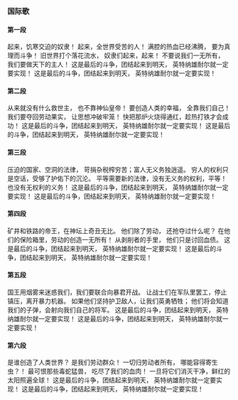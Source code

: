 ### 国际歌

#### 第一段

起来，饥寒交迫的奴隶！
起来，全世界受苦的人！
满腔的热血已经沸腾，
要为真理而斗争！
旧世界打个落花流水，
奴隶们起来，起来！
不要说我们一无所有，
我们要做天下的主人！
这是最后的斗争，团结起来到明天，
英特纳雄耐尔就一定要实现！
这是最后的斗争，团结起来到明天，
英特纳雄耐尔就一定要实现！

#### 第二段

从来就没有什么救世主，
也不靠神仙皇帝！
要创造人类的幸福，
全靠我们自己！
我们要夺回劳动果实，
让思想冲破牢笼！
快把那炉火烧得通红，趁热打铁才会成功！
这是最后的斗争，团结起来到明天，
英特纳雄耐尔就一定要实现！
这是最后的斗争，团结起来到明天，
英特纳雄耐尔就一定要实现！

#### 第三段

压迫的国家、空洞的法律，
苛捐杂税榨穷苦；富人无义务独逍遥。
穷人的权利只是空话，受够了护佑下的沉沦。
平等需要新的法律，没有无义务的权利，平等！
也没有无权利的义务！
这是最后的斗争，团结起来到明天，
英特纳雄耐尔就一定要实现！
这是最后的斗争，团结起来到明天，
英特纳雄耐尔就一定要实现！

#### 第四段

矿井和铁路的帝王，在神坛上奇丑无比。
他们除了劳动，  还抢夺过什么呢？
在他们的保险箱里，劳动的创造一无所有！
从剥削者的手里，  他们只是讨回血债。
这是最后的斗争，团结起来到明天，
英特纳雄耐尔就一定要实现！
这是最后的斗争，团结起来到明天，
英特纳雄耐尔就一定要实现！

#### 第五段

国王用烟雾来迷惑我们，我们要联合向暴君开战。
让战士们在军队里罢工，停止镇压，离开暴力机器。
如果他们坚持护卫敌人，让我们英勇牺牲；
他们将会知道我们的子弹，会射向我们自己的将军。
这是最后的斗争，团结起来到明天，
英特纳雄耐尔就一定要实现！
这是最后的斗争，团结起来到明天，
英特纳雄耐尔就一定要实现！

#### 第六段

是谁创造了人类世界？  是我们劳动群众！
一切归劳动者所有，  哪能容得寄生虫？！
最可恨那些毒蛇猛兽，  吃尽了我们的血肉！
一旦将它们消灭干净，鲜红的太阳照遍全球！
这是最后的斗争，团结起来到明天，
英特纳雄耐尔就一定要实现！
这是最后的斗争，团结起来到明天，
英特纳雄耐尔就一定要实现！
